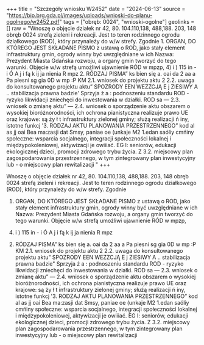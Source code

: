 +++
title = "Szczegóły wniosku W2452"
date = "2024-06-13"
source = "https://bip.brg.gda.pl/images/uploads/wnioski-do-planu-ogolnego/w2452.pdf"
tags = ["obręb: 0024", "wnioski-ogolne"]
geolinks = []
raw = "Wnoszę o objęcie działek nr 42, 80. 104.110,138, 488,188. 203, 148 obręb 0024 strefą zieleni i rekreacji. Jest to teren rodzinnego ogrodu działkowego (ROD), który przynależy do w/w strefy. Zgodnie 1. ORGAN, DO KTÓREGO JEST SKŁADANE PISMO z ustawą o ROD, jako stały element infrastruktury gmin, ogrody winny być uwzględniane w ich Nazwa: Prezydent Miasta Gdańska rozwoju, a organy gmin tworzyć do tego warunki. Objęcie w/w strefą umożliwi ujawnienie RÓD w mpzp, 4) i ) 115 in - i Ó A j i fą k ij  ja nienia R mpz 2. RÓDZAJ PISMA” ks bien się a. oai da 2 aa a Pa piesni sg gia 0D w mp :P KM 2.1. wniosek do projektu aktu 2 2.2. uwaga do konsultowanego projektu aktu” SPOZRODY EEN WEZZCJĄ E j ZIESIWY A .. stabilizacja prawna badzie' Sprzyja ż a : podnoszeniu standardu ROD - ryzyko likwidacji zniechęci do inwestowania w działki. ROD sa — 2.3. wniosek o zmianę aktu” — 2.4. wniosek o sporządzenie aktu obszarem o wysokiej bioróżnorodności, ich ochrona pianistyczna realizuje prawo UE oraz krajowe: są ży ł t infrastruktury zielonej gminy; służą realizacji ń iny, istotne funkcj '3. RODZAJ AKTU PLANOWANIA PRZESTRZENNEGO” kod al as jj oai Bea  ma:zasji dat Smsy, paniae oe (unkaje M2 1.edan saóliy cmńiny społeczne: wsparcia socjalnego, integracji społeczności lokalnej i międzypokoleniowej, aktywizacji je owiiiać. EG I:  seniorów, edukacji ekologicznej dzieci, promocji zdrowego trybu życia. Z 3.2. miejscowy plan zagospodarowania przestrzennego, w tym zintegrowany plan inwestycyjny lub - o miejscowy plan rewitalizacji "
+++

Wnoszę o objęcie działek nr 42, 80. 104.110,138, 488,188. 203, 148 obręb 0024 strefą zieleni i
rekreacji. Jest to teren rodzinnego ogrodu działkowego (ROD), który przynależy do w/w strefy. Zgodnie
1. ORGAN, DO KTÓREGO JEST SKŁADANE PISMO z ustawą o ROD, jako stały element infrastruktury gmin, ogrody winny być uwzględniane w ich
Nazwa: Prezydent Miasta Gdańska rozwoju, a organy gmin tworzyć do tego warunki. Objęcie w/w strefą umożliwi ujawnienie RÓD w mpzp,
4) i ) 115 in - i Ó A j i fą k ij  ja nienia R mpz
2. RÓDZAJ PISMA” ks bien się a. oai da 2 aa a Pa piesni sg gia 0D w mp :P
KM 2.1. wniosek do projektu aktu 2 2.2. uwaga do konsultowanego projektu aktu” SPOZRODY EEN WEZZCJĄ E j ZIESIWY A .. stabilizacja prawna badzie" Sprzyja
ż a : podnoszeniu standardu ROD - ryzyko likwidacji zniechęci do inwestowania w działki. ROD sa
— 2.3. wniosek o zmianę aktu” — 2.4. wniosek o sporządzenie aktu obszarem o wysokiej bioróżnorodności, ich ochrona pianistyczna realizuje prawo UE oraz krajowe: są
ży ł t infrastruktury zielonej gminy; służą realizacji ń iny, istotne funkcj
'3. RODZAJ AKTU PLANOWANIA PRZESTRZENNEGO” kod al as jj oai Bea  ma:zasji dat Smsy, paniae oe (unkaje
M2 1.edan saóliy cmńiny społeczne: wsparcia socjalnego, integracji społeczności lokalnej i międzypokoleniowej, aktywizacji
je owiiiać. EG I:  seniorów, edukacji ekologicznej dzieci, promocji zdrowego trybu życia.
Z 3.2. miejscowy plan zagospodarowania przestrzennego, w tym zintegrowany plan inwestycyjny lub - o
miejscowy plan rewitalizacji 


